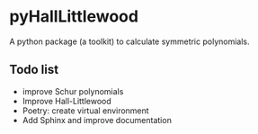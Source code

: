 # pyHallLittlewood

A python package (a toolkit) to calculate symmetric polynomials.

## Todo list

- improve Schur polynomials
- Improve Hall-Littlewood
- Poetry: create virtual environment
- Add Sphinx and improve documentation
